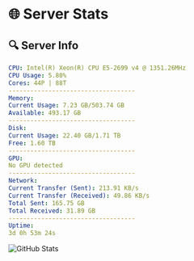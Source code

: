 # 🌐 Server Stats
## 🔍 Server Info
```yaml
CPU: Intel(R) Xeon(R) CPU E5-2699 v4 @ 1351.26MHz
CPU Usage: 5.80%
Cores: 44P | 88T
-----------------------------------
Memory:
Current Usage: 7.23 GB/503.74 GB
Available: 493.17 GB
-----------------------------------
Disk:
Current Usage: 22.40 GB/1.71 TB
Free: 1.60 TB
-----------------------------------
GPU:
No GPU detected
-----------------------------------
Network:
Current Transfer (Sent): 213.91 KB/s
Current Transfer (Received): 49.86 KB/s
Total Sent: 165.75 GB
Total Received: 31.89 GB
-----------------------------------
Uptime:
3d 0h 53m 24s
```
![GitHub Stats](https://img.shields.io/badge/Updated-2025-04-22_18:02:12-blue)